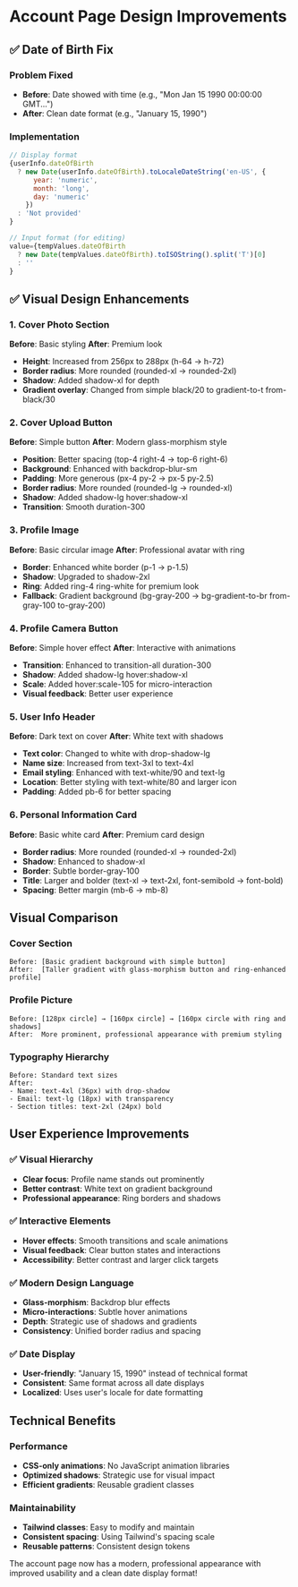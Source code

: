 # Account Page Design Improvements

## ✅ Date of Birth Fix

### Problem Fixed

- **Before**: Date showed with time (e.g., "Mon Jan 15 1990 00:00:00 GMT...")
- **After**: Clean date format (e.g., "January 15, 1990")

### Implementation

```javascript
// Display format
{userInfo.dateOfBirth
  ? new Date(userInfo.dateOfBirth).toLocaleDateString('en-US', {
      year: 'numeric',
      month: 'long',
      day: 'numeric'
    })
  : 'Not provided'
}

// Input format (for editing)
value={tempValues.dateOfBirth
  ? new Date(tempValues.dateOfBirth).toISOString().split('T')[0]
  : ''
}
```

## ✅ Visual Design Enhancements

### 1. Cover Photo Section

**Before**: Basic styling
**After**: Premium look

- **Height**: Increased from 256px to 288px (h-64 → h-72)
- **Border radius**: More rounded (rounded-xl → rounded-2xl)
- **Shadow**: Added shadow-xl for depth
- **Gradient overlay**: Changed from simple black/20 to gradient-to-t from-black/30

### 2. Cover Upload Button

**Before**: Simple button
**After**: Modern glass-morphism style

- **Position**: Better spacing (top-4 right-4 → top-6 right-6)
- **Background**: Enhanced with backdrop-blur-sm
- **Padding**: More generous (px-4 py-2 → px-5 py-2.5)
- **Border radius**: More rounded (rounded-lg → rounded-xl)
- **Shadow**: Added shadow-lg hover:shadow-xl
- **Transition**: Smooth duration-300

### 3. Profile Image

**Before**: Basic circular image
**After**: Professional avatar with ring

- **Border**: Enhanced white border (p-1 → p-1.5)
- **Shadow**: Upgraded to shadow-2xl
- **Ring**: Added ring-4 ring-white for premium look
- **Fallback**: Gradient background (bg-gray-200 → bg-gradient-to-br from-gray-100 to-gray-200)

### 4. Profile Camera Button

**Before**: Simple hover effect
**After**: Interactive with animations

- **Transition**: Enhanced to transition-all duration-300
- **Shadow**: Added shadow-lg hover:shadow-xl
- **Scale**: Added hover:scale-105 for micro-interaction
- **Visual feedback**: Better user experience

### 5. User Info Header

**Before**: Dark text on cover
**After**: White text with shadows

- **Text color**: Changed to white with drop-shadow-lg
- **Name size**: Increased from text-3xl to text-4xl
- **Email styling**: Enhanced with text-white/90 and text-lg
- **Location**: Better styling with text-white/80 and larger icon
- **Padding**: Added pb-6 for better spacing

### 6. Personal Information Card

**Before**: Basic white card
**After**: Premium card design

- **Border radius**: More rounded (rounded-xl → rounded-2xl)
- **Shadow**: Enhanced to shadow-xl
- **Border**: Subtle border-gray-100
- **Title**: Larger and bolder (text-xl → text-2xl, font-semibold → font-bold)
- **Spacing**: Better margin (mb-6 → mb-8)

## Visual Comparison

### Cover Section

```
Before: [Basic gradient background with simple button]
After:  [Taller gradient with glass-morphism button and ring-enhanced profile]
```

### Profile Picture

```
Before: [128px circle] → [160px circle] → [160px circle with ring and shadows]
After:  More prominent, professional appearance with premium styling
```

### Typography Hierarchy

```
Before: Standard text sizes
After:
- Name: text-4xl (36px) with drop-shadow
- Email: text-lg (18px) with transparency
- Section titles: text-2xl (24px) bold
```

## User Experience Improvements

### ✅ Visual Hierarchy

- **Clear focus**: Profile name stands out prominently
- **Better contrast**: White text on gradient background
- **Professional appearance**: Ring borders and shadows

### ✅ Interactive Elements

- **Hover effects**: Smooth transitions and scale animations
- **Visual feedback**: Clear button states and interactions
- **Accessibility**: Better contrast and larger click targets

### ✅ Modern Design Language

- **Glass-morphism**: Backdrop blur effects
- **Micro-interactions**: Subtle hover animations
- **Depth**: Strategic use of shadows and gradients
- **Consistency**: Unified border radius and spacing

### ✅ Date Display

- **User-friendly**: "January 15, 1990" instead of technical format
- **Consistent**: Same format across all date displays
- **Localized**: Uses user's locale for date formatting

## Technical Benefits

### Performance

- **CSS-only animations**: No JavaScript animation libraries
- **Optimized shadows**: Strategic use for visual impact
- **Efficient gradients**: Reusable gradient classes

### Maintainability

- **Tailwind classes**: Easy to modify and maintain
- **Consistent spacing**: Using Tailwind's spacing scale
- **Reusable patterns**: Consistent design tokens

The account page now has a modern, professional appearance with improved usability and a clean date display format!
